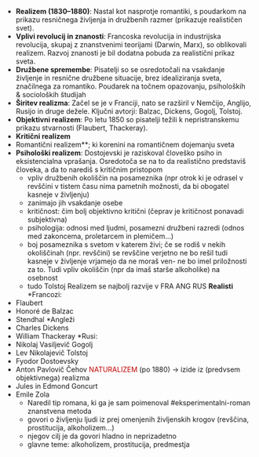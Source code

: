 - **Realizem (1830–1880)**: Nastal kot nasprotje romantiki, s poudarkom na prikazu resničnega življenja in družbenih razmer (prikazuje realističen svet).
- **Vplivi revolucij in znanosti**: Francoska revolucija in industrijska revolucija, skupaj z znanstvenimi teorijami (Darwin, Marx), so oblikovali realizem. Razvoj znanosti je bil dodatna pobuda za realistični prikaz sveta.
- **Družbene spremembe**: Pisatelji so se osredotočali na vsakdanje življenje in resnične družbene situacije, brez idealiziranja sveta, značilnega za romantiko. Poudarek na točnem opazovanju, psiholoških & socioloških študijah
- **Širitev realizma**: Začel se je v Franciji, nato se razširil v Nemčijo, Anglijo, Rusijo in druge dežele. Ključni avtorji: Balzac, Dickens, Gogolj, Tolstoj.
- **Objektivni realizem**: Po letu 1850 so pisatelji težili k nepristranskemu prikazu stvarnosti (Flaubert, Thackeray).
- **Kritični realizem**
- Romantični realizem**; ki korenini na romantičnem dojemanju sveta
- **Psihološki realizem**: Dostojevski je raziskoval človeško psiho in eksistencialna vprašanja.
	Osredotoča se na to da realistično predstaviš človeka, a da to narediš s kritičnim pristopom
	- vpliv družbenih okoliščin na posameznika (npr otrok ki je odrasel v revščini v tistem času nima pametnih možnosti, da bi obogatel kasneje v življenju)
	- zanimajo jih vsakdanje osebe
	- kritičnost: čim bolj objektivno kritični (čeprav je kritičnost ponavadi subjektivna)
	- psihologija: odnosi med ljudmi, posamezni družbeni razredi (odnos med zakoncema, proletarcem in plemičem...)
	- boj posameznika s svetom v katerem živi; če se rodiš v nekih okoliščinah (npr. revščini) se revščine verjetno ne bo rešil tudi kasneje v življenje vrjamejo da ne moraš ven- ne bo imel priložnosti za to. Tudi vpliv okoliščin (npr da imaš starše alkoholike) na osebnost
	- tudo Tolstoj
Realizem se najbolj razvije v FRA ANG RUS
**Realisti**
*Francozi:
- Flaubert
- Honoré de Balzac
- Stendhal
*Angleži
- Charles Dickens
- William Thackeray
*Rusi:
- Nikolaj Vasiljevič Gogolj
- Lev Nikolajevič Tolstoj
- Fyodor Dostoevsky
- Anton Pavlovič Čehov
<font color="#c00000">NATURALIZEM</font> (po 1880) $\rightarrow$ izide iz (predvsem objektivnega) realizma 
- Jules in Edmond Goncurt
- Emile Zola 
	- Naredil tip romana, ki ga je sam poimenoval #eksperimentalni-roman znanstvena metoda
	- govori o življenju ljudi iz prej omenjenih življenskih krogov (revščina, prostitucija, alkoholizem...)
	- njegov cilj je da govori hladno in neprizadetno
	- glavne teme: alkoholizem, prostitucija, predmestja